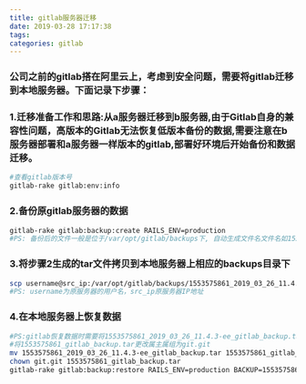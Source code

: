 ```yaml
---
title: gitlab服务器迁移
date: 2019-03-28 17:17:38
tags:
categories: gitlab
---
```

### 公司之前的gitlab搭在阿里云上，考虑到安全问题，需要将gitlab迁移到本地服务器。下面记录下步骤：
### 1.迁移准备工作和思路:从a服务器迁移到b服务器,由于Gitlab自身的兼容性问题，高版本的Gitlab无法恢复低版本备份的数据,需要注意在b服务器部署和a服务器一样版本的gitlab,部署好环境后开始备份和数据迁移。
``` bash
#查看gitlab版本号
gitlab-rake gitlab:env:info
```
### 2.备份原gitlab服务器的数据
``` bash
gitlab-rake gitlab:backup:create RAILS_ENV=production
#PS: 备份后的文件一般是位于/var/opt/gitlab/backups下, 自动生成文件名文件名如1553575861_2019_03_26_11.4.3-ee_gitlab_backup.tar
```
### 3.将步骤2生成的tar文件拷贝到本地服务器上相应的backups目录下
``` bash
scp username@src_ip:/var/opt/gitlab/backups/1553575861_2019_03_26_11.4.3-ee_gitlab_backup.tar /var/opt/gitlab/backups
#PS: username为原服务器的用户名，src_ip原服务器IP地址
```
### 4.在本地服务器上恢复数据
``` bash
#PS:gitlab恢复数据时需要将1553575861_2019_03_26_11.4.3-ee_gitlab_backup.tar改名为1553575861_gitlab_backup.tar
#将1553575861_gitlab_backup.tar更改属主属组为git.git
mv 1553575861_2019_03_26_11.4.3-ee_gitlab_backup.tar 1553575861_gitlab_backup.tar
chown git.git 1553575861_gitlab_backup.tar
gitlab-rake gitlab:backup:restore RAILS_ENV=production BACKUP=1553575861
```
